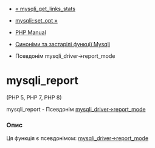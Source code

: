- [« mysqli_get_links_stats](function.mysqli-get-links-stats.md)
- [mysqli::set_opt »](function.mysqli-set-opt.md)

- [PHP Manual](index.md)
- [Синоніми та застарілі функції Mysqli](ref.mysqli.md)
- Псевдонім mysqli_driver->report_mode

# mysqli_report

(PHP 5, PHP 7, PHP 8)

mysqli_report - Псевдонім
[mysqli_driver-\>report_mode](mysqli-driver.report-mode.md)

### Опис

Ця функція є псевдонімом:
[mysqli_driver-\>report_mode](mysqli-driver.report-mode.md)
